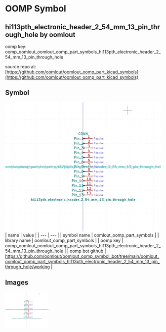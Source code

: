 # OOMP Symbol  
## hi113pth_electronic_header_2_54_mm_13_pin_through_hole  by oomlout  
  
oomp key: oomp_oomlout_oomlout_oomp_part_symbols_hi113pth_electronic_header_2_54_mm_13_pin_through_hole  
  
source repo at: [https://github.com/oomlout/oomlout_oomp_part_kicad_symbols](https://github.com/oomlout/oomlout_oomp_part_kicad_symbols)  
## Symbol  
  
[![working.png](working_600.png)](working.png)  
| name | value | 
| --- | --- | 
| symbol name | oomlout_oomp_part_symbols | 
| library name | oomlout_oomp_part_symbols | 
| oomp key | oomp_oomlout_oomlout_oomp_part_symbols_hi113pth_electronic_header_2_54_mm_13_pin_through_hole | 
| oomp bot github | https://github.com/oomlout/oomlout_oomp_symbol_bot/tree/main/oomlout_oomlout_oomp_part_symbols_hi113pth_electronic_header_2_54_mm_13_pin_through_hole/working | 
## Images  
  
[![working.png](working_140.png)](working.png)  
